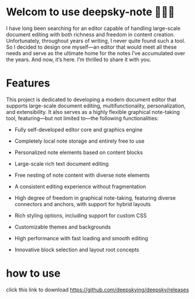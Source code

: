 # Welcom to use deepsky-note 👏👏👏
I have long been searching for an editor capable of handling large-scale document editing with both richness and freedom in content creation. Unfortunately, throughout years of writing, I never quite found such a tool. So I decided to design one myself—an editor that would meet all these needs and serve as the ultimate home for the notes I’ve accumulated over the years.
And now, it’s here. I’m thrilled to share it with you.

# Features
This project is dedicated to developing a modern document editor that supports large-scale document editing, multifunctionality, personalization, and extensibility. It also serves as a highly flexible graphical note-taking tool, featuring—but not limited to—the following functionalities:

- Fully self-developed editor core and graphics engine

- Completely local note storage and entirely free to use

- Personalized note elements based on content blocks

- Large-scale rich text document editing

- Free nesting of note content with diverse note elements

- A consistent editing experience without fragmentation

- High degree of freedom in graphical note-taking, featuring diverse connectors and anchors, with support for hybrid layouts

- Rich styling options, including support for custom CSS

- Customizable themes and backgrounds

- High performance with fast loading and smooth editing

- Innovative block selection and layout root concepts

# how to use
click this link to download 
https://github.com/deepskying/deepsky/releases​
